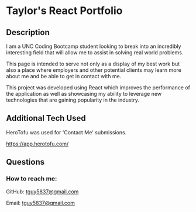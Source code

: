 # Taylor's React Portfolio

## Description

I am a UNC Coding Bootcamp student looking to break into an incredibly interesting field that will allow me to assist in solving real world problems.

This page is intended to serve not only as a display of my best work but also a place where employers and other potential clients may learn more about me and be able to get in contact with me.

This project was developed using React which improves the performance of the application as well as showcasing my ability to leverage new technologies that are gaining popularity in the industry.

## Additional Tech Used

HeroTofu was used for 'Contact Me' submissions.

https://app.herotofu.com/

## Questions

### How to reach me:

GitHub: [tguy5837@gmail.com](https://github.com/tguy5837@gmail.com)

Email: [tguy5837@gmail.com](mailto:tguy5837@gmail.com)
